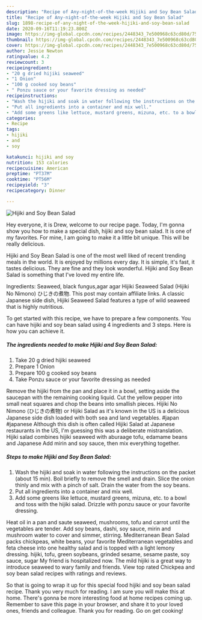 ```yaml
---
description: "Recipe of Any-night-of-the-week Hijiki and Soy Bean Salad"
title: "Recipe of Any-night-of-the-week Hijiki and Soy Bean Salad"
slug: 1898-recipe-of-any-night-of-the-week-hijiki-and-soy-bean-salad
date: 2020-09-16T11:19:23.800Z
image: https://img-global.cpcdn.com/recipes/2448343_7e500968c63cd80d/751x532cq70/hijiki-and-soy-bean-salad-recipe-main-photo.jpg
thumbnail: https://img-global.cpcdn.com/recipes/2448343_7e500968c63cd80d/751x532cq70/hijiki-and-soy-bean-salad-recipe-main-photo.jpg
cover: https://img-global.cpcdn.com/recipes/2448343_7e500968c63cd80d/751x532cq70/hijiki-and-soy-bean-salad-recipe-main-photo.jpg
author: Jessie Newton
ratingvalue: 4.2
reviewcount: 3
recipeingredient:
- "20 g dried hijiki seaweed"
- "1 Onion"
- "100 g cooked soy beans"
- " Ponzu sauce or your favorite dressing as needed"
recipeinstructions:
- "Wash the hijiki and soak in water following the instructions on the packet (about 15 min). Boil briefly to remove the smell and drain. Slice the onion thinly and mix with a pinch of salt. Drain the water from the soy beans."
- "Put all ingredients into a container and mix well."
- "Add some greens like lettuce, mustard greens, mizuna, etc. to a bowl and toss with the hijiki salad. Drizzle with ponzu sauce or your favorite dressing."
categories:
- Recipe
tags:
- hijiki
- and
- soy

katakunci: hijiki and soy 
nutrition: 153 calories
recipecuisine: American
preptime: "PT37M"
cooktime: "PT56M"
recipeyield: "3"
recipecategory: Dinner

---
```



![Hijiki and Soy Bean Salad](https://img-global.cpcdn.com/recipes/2448343_7e500968c63cd80d/751x532cq70/hijiki-and-soy-bean-salad-recipe-main-photo.jpg)

Hey everyone, it is Drew, welcome to our recipe page. Today, I'm gonna show you how to make a special dish, hijiki and soy bean salad. It is one of my favorites. For mine, I am going to make it a little bit unique. This will be really delicious.

Hijiki and Soy Bean Salad is one of the most well liked of recent trending meals in the world. It is enjoyed by millions every day. It is simple, it's fast, it tastes delicious. They are fine and they look wonderful. Hijiki and Soy Bean Salad is something that I've loved my entire life.

Ingredients: Seaweed, black fungus,agar agar Hijiki Seaweed Salad (Hijiki No Nimono) ひじきの煮物. This post may contain affiliate links. A classic Japanese side dish, Hijiki Seaweed Salad features a type of wild seaweed that is highly nutritious.


To get started with this recipe, we have to prepare a few components. You can have hijiki and soy bean salad using 4 ingredients and 3 steps. Here is how you can achieve it.

<!--inarticleads1-->

##### The ingredients needed to make Hijiki and Soy Bean Salad:

1. Take 20 g dried hijiki seaweed
1. Prepare 1 Onion
1. Prepare 100 g cooked soy beans
1. Take  Ponzu sauce or your favorite dressing as needed


Remove the hijiki from the pan and place it in a bowl, setting aside the saucepan with the remaining cooking liquid. Cut the yellow pepper into small neat squares and chop the beans into smallish pieces. Hijiki No Nimono (ひじきの煮物) or Hijiki Salad as it&#39;s known in the US is a delicious Japanese side dish loaded with both sea and land vegetables. #japan #japanese Although this dish is often called Hijiki Salad at Japanese restaurants in the US, I&#39;m guessing this was a deliberate mistranslation. Hijiki salad combines hijiki seaweed with aburaage tofu, edamame beans and Japanese Add mirin and soy sauce, then mix everything together. 

<!--inarticleads2-->

##### Steps to make Hijiki and Soy Bean Salad:

1. Wash the hijiki and soak in water following the instructions on the packet (about 15 min). Boil briefly to remove the smell and drain. Slice the onion thinly and mix with a pinch of salt. Drain the water from the soy beans.
1. Put all ingredients into a container and mix well.
1. Add some greens like lettuce, mustard greens, mizuna, etc. to a bowl and toss with the hijiki salad. Drizzle with ponzu sauce or your favorite dressing.


Heat oil in a pan and saute seaweed, mushrooms, tofu and carrot until the vegetables are tender. Add soy beans, dashi, soy sauce, mirin and mushroom water to cover and simmer, stirring. Mediterranean Bean Salad packs chickpeas, white beans, your favorite Mediterranean vegetables and feta cheese into one healthy salad and is topped with a light lemony dressing. hijiki, tofu, green soybeans, grinded sesame, sesame paste, soy sauce, sugar My friend is hospitalized now. The mild hijiki is a great way to introduce seaweed to wary family and friends. View top rated Chickpea and soy bean salad recipes with ratings and reviews. 

So that is going to wrap it up for this special food hijiki and soy bean salad recipe. Thank you very much for reading. I am sure you will make this at home. There's gonna be more interesting food at home recipes coming up. Remember to save this page in your browser, and share it to your loved ones, friends and colleague. Thank you for reading. Go on get cooking!
